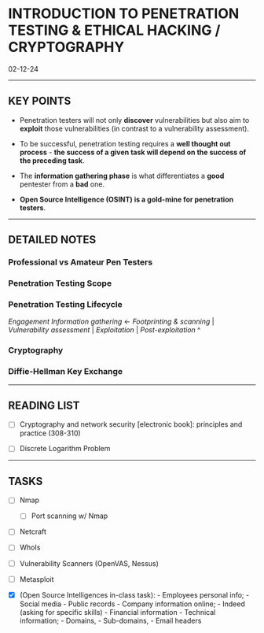 # INTRODUCTION TO PENETRATION TESTING & ETHICAL HACKING / CRYPTOGRAPHY
02-12-24


---
## KEY POINTS

- Penetration testers will not only **discover** vulnerabilities but also aim to **exploit** those vulnerabilities (in contrast to a vulnerability assessment).

- To be successful, penetration testing requires a **well thought out process** - **the success of a given task will depend on the success of the preceding task**.

- The **information gathering phase** is what differentiates a **good** pentester from a **bad** one.

- **Open Source Intelligence (OSINT) is a gold-mine for penetration testers**.


---
## DETAILED NOTES
### Professional vs Amateur Pen Testers


### Penetration Testing Scope


### Penetration Testing Lifecycle
*Engagement*
*Information gathering*   <-
*Footprinting & scanning*   |
*Vulnerability assessment*  |
*Exploitation*              |
*Post-exploitation*         ^


### Cryptography


### Diffie-Hellman Key Exchange


---
## READING LIST
- [ ] Cryptography and network security [electronic book]: principles and practice (308-310)
- [ ] Discrete Logarithm Problem 


---
## TASKS
- [ ] Nmap
  - [ ] Port scanning w/ Nmap
- [ ] Netcraft
- [ ] WhoIs
- [ ] Vulnerability Scanners (OpenVAS, Nessus)
- [ ] Metasploit

- [x] (Open Source Intelligences in-class task):
      - Employees personal info;
        - Social media 
        - Public records
      - Company information online;
        - Indeed (asking for specific skills)
        - Financial information
      - Technical information;
        - Domains, 
        - Sub-domains, 
        - Email headers



